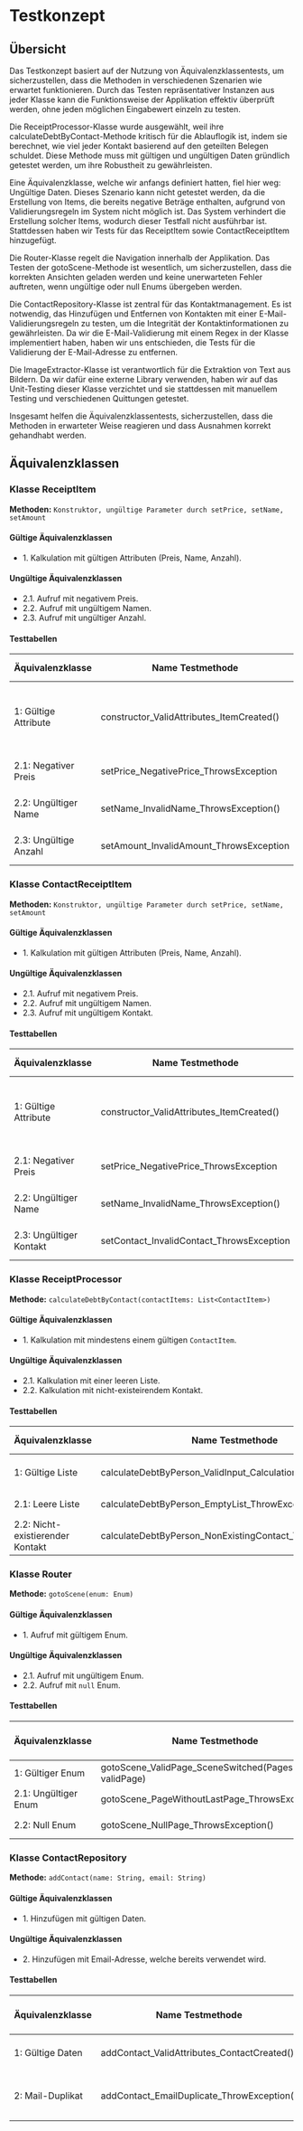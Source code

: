 # Testkonzept

## Übersicht
Das Testkonzept basiert auf der Nutzung von Äquivalenzklassentests, um sicherzustellen, dass die Methoden in verschiedenen Szenarien wie erwartet funktionieren.
Durch das Testen repräsentativer Instanzen aus jeder Klasse kann die Funktionsweise der Applikation effektiv überprüft werden, ohne jeden möglichen Eingabewert einzeln zu testen.

Die ReceiptProcessor-Klasse wurde ausgewählt, weil ihre calculateDebtByContact-Methode kritisch für die Ablauflogik ist, indem sie berechnet, wie viel jeder Kontakt basierend auf den geteilten Belegen schuldet.
Diese Methode muss mit gültigen und ungültigen Daten gründlich getestet werden, um ihre Robustheit zu gewährleisten. 

Eine Äquivalenzklasse, welche wir anfangs definiert hatten, fiel hier weg: Ungültige Daten.
Dieses Szenario kann nicht getestet werden, da die Erstellung von Items, die bereits negative Beträge enthalten, aufgrund von Validierungsregeln im System nicht möglich ist. 
Das System verhindert die Erstellung solcher Items, wodurch dieser Testfall nicht ausführbar ist. Stattdessen haben wir Tests für das ReceiptItem sowie ContactReceiptItem hinzugefügt.

Die Router-Klasse regelt die Navigation innerhalb der Applikation.
Das Testen der gotoScene-Methode ist wesentlich, um sicherzustellen, dass die korrekten Ansichten geladen werden und keine unerwarteten Fehler auftreten, wenn ungültige oder null Enums übergeben werden.

Die ContactRepository-Klasse ist zentral für das Kontaktmanagement.
Es ist notwendig, das Hinzufügen und Entfernen von Kontakten mit einer E-Mail-Validierungsregeln zu testen, um die Integrität der Kontaktinformationen zu gewährleisten. 
Da wir die E-Mail-Validierung mit einem Regex in der Klasse implementiert haben, haben wir uns entschieden, die Tests für die Validierung der E-Mail-Adresse zu entfernen.

Die ImageExtractor-Klasse ist verantwortlich für die Extraktion von Text aus Bildern. Da wir dafür eine externe Library verwenden, haben wir auf das Unit-Testing dieser Klasse verzichtet und sie stattdessen mit manuellem Testing und verschiedenen Quittungen getestet.

Insgesamt helfen die Äquivalenzklassentests, sicherzustellen, dass die Methoden in erwarteter Weise reagieren und dass Ausnahmen korrekt gehandhabt werden.


## Äquivalenzklassen

### Klasse ReceiptItem

**Methoden:** `Konstruktor, ungültige Parameter durch setPrice, setName, setAmount`

#### Gültige Äquivalenzklassen
* 1\. Kalkulation mit gültigen Attributen (Preis, Name, Anzahl).
  

#### Ungültige Äquivalenzklassen
* 2.1\.  Aufruf mit negativem Preis.
* 2.2\. Aufruf mit ungültigem Namen.
* 2.3\. Aufruf mit ungültiger Anzahl.


#### Testtabellen
| Äquivalenzklasse      | Name Testmethode    | Methoden Parameter | Zustand vor Ausführung         | Erwartetes Ergebnis |
|-----------------------|-----|--------------|--------------------------------|---------------------|
| 1: Gültige Attribute  |   constructor_ValidAttributes_ItemCreated()   | Positiver Preis, gültiger Name, positive Anzahl | Keine Voraussetzung            | Objekt wird korrekt erstellt |
| 2.1: Negativer Preis  |  setPrice_NegativePrice_ThrowsException| Negativer Preis | Gültige restliche Anfangswerte           | Wirft Exception     |
| 2.2: Ungültiger Name  |       setName_InvalidName_ThrowsException()        | Ungültiger Name | Gültige restliche Anfangswerte |    Wirft Exception                     |
| 2.3: Ungültige Anzahl |                              setAmount_InvalidAmount_ThrowsException                      |     Ungültige Anzahl            | Gültige restliche Anfangswerte          |          Wirft Exception                                    |


### Klasse ContactReceiptItem

**Methoden:** `Konstruktor, ungültige Parameter durch setPrice, setName, setAmount`

#### Gültige Äquivalenzklassen
* 1\. Kalkulation mit gültigen Attributen (Preis, Name, Anzahl).

#### Ungültige Äquivalenzklassen
* 2.1\.  Aufruf mit negativem Preis. 
* 2.2\. Aufruf mit ungültigem Namen.
* 2.3\. Aufruf mit ungültigem Kontakt.


#### Testtabellen
| Äquivalenzklasse        | Name Testmethode    | Methoden Parameter                               | Zustand vor Ausführung     | Erwartetes Ergebnis |
|-------------------------|-----|--------------------------------------------------|----------------------------|---------------------|
| 1: Gültige Attribute    |   constructor_ValidAttributes_ItemCreated()   | Positiver Preis, gültiger Name, gültiger Kontakt | Keine Voraussetzung | Objekt wird korrekt erstellt |
| 2.1: Negativer Preis    |  setPrice_NegativePrice_ThrowsException| Negativer Preis                                  | Gültige restliche Anfangswerte       | Wirft Exception     |
| 2.2: Ungültiger Name    |       setName_InvalidName_ThrowsException()        | Ungültiger Name                                  | Gültige restliche Anfangswerte      |    Wirft Exception                     |
| 2.3: Ungültiger Kontakt |                            setContact_InvalidContact_ThrowsException                  | Kontakt ist 'null'                                |             Gültige restliche Anfangswerte              |          Wirft Exception                                    |


### Klasse ReceiptProcessor

**Methode:** `calculateDebtByContact(contactItems: List<ContactItem>)`

#### Gültige Äquivalenzklassen
* 1\.  Kalkulation mit mindestens einem gültigen `ContactItem`.

#### Ungültige Äquivalenzklassen
* 2.1\. Kalkulation mit einer leeren Liste.
* 2.2\. Kalkulation mit nicht-existeirendem Kontakt.


#### Testtabellen
| Äquivalenzklasse                 | Name Testmethode    | Methoden Parameter   | Zustand vor Ausführung     | Erwartetes Ergebnis |
|----------------------------------|-----|----------------------|----------------------------|---------------------|
| 1: Gültige Liste                 |   calculateDebtByPerson_ValidInput_CalculationValid()   | Gültige ContactItems | Gültige Contacts vorhanden | Korrekte Berechnung |
| 2.1: Leere Liste                 |  calculateDebtByPerson_EmptyList_ThrowException()   | Leere Liste          | Keine Voraussetzung        | Wirft Exception     |
| 2.2: Nicht-existierender Kontakt |       calculateDebtByPerson_NonExistingContact_ThrowException()        | Gültige ContactItems | Ungültiger Contact         |    Wirft Exception                     |


### Klasse Router

**Methode:** `gotoScene(enum: Enum)`

#### Gültige Äquivalenzklassen
* 1\.  Aufruf mit gültigem Enum.

#### Ungültige Äquivalenzklassen
* 2.1\. Aufruf mit ungültigem Enum.
* 2.2\. Aufruf mit `null` Enum.

#### Testtabellen
| Äquivalenzklasse     | Name Testmethode                                   | Methoden Parameter | Zustand vor Ausführung | Erwartetes Ergebnis |
|----------------------|----------------------------------------------------|--------------------|------------------------|---------------------|
| 1: Gültiger Enum     | gotoScene_ValidPage_SceneSwitched(Pages validPage) | Gültiges Enum      | Initialisierte sceneMap | Szene wird geladen  |
| 2.1: Ungültiger Enum | gotoScene_PageWithoutLastPage_ThrowsException()    | Ungültiges Enum  | Initialisierte sceneMap | Wirft Exception     |
| 2.2: Null Enum       | gotoScene_NullPage_ThrowsException()               | Null              | Beliebiger Zustand      | Wirft Exception     |


### Klasse ContactRepository

**Methode:** `addContact(name: String, email: String)`

#### Gültige Äquivalenzklassen
* 1\. Hinzufügen mit gültigen Daten.

#### Ungültige Äquivalenzklassen
* 2\.  Hinzufügen mit Email-Adresse, welche bereits verwendet wird.

#### Testtabellen
| Äquivalenzklasse | Name Testmethode                            | Methoden Parameter              | Zustand vor Ausführung | Erwartetes Ergebnis   |
|------------------|---------------------------------------------|---------------------------------|------------------------|-----------------------|
| 1: Gültige Daten | addContact_ValidAttributes_ContactCreated() | Gültiger Name und Email         | Kein vorheriger Kontakt | Kontakt wird erstellt |
| 2: Mail-Duplikat | addContact_EmailDuplicate_ThrowException()  | Gleiche Email bereits vorhanden | Kontakt existiert | Wirft Exception       |




